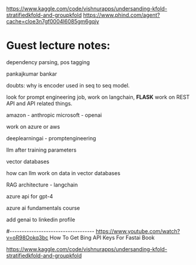 https://www.kaggle.com/code/vishnurapps/undersanding-kfold-stratifiedkfold-and-groupkfold
https://www.phind.com/agent?cache=cloe3n7gf0004l6085gm6gqjy


# Guest lecture notes:
dependency parsing, pos tagging

pankajkumar bankar

doubts:
why is encoder used in seq to seq model.


look for prompt engineering job, work on langchain, **FLASK** work on REST API and API related things.

amazon - anthropic
microsoft - openai


work on azure or aws


deeplearningai - promptengineering

llm after training parameters

vector databases


how can llm work on data in vector databases


RAG architecture - langchain

azure api for gpt-4

azure ai fundamentals course


add genai to linkedin profile


#-----------------------------------
https://www.youtube.com/watch?v=oR98Ookq3bc
How To Get Bing API Keys For Fastai Book

https://www.kaggle.com/code/vishnurapps/undersanding-kfold-stratifiedkfold-and-groupkfold